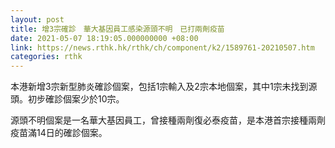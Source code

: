 ```yaml
---
layout: post
title: 增3宗確診　華大基因員工感染源頭不明　已打兩劑疫苗
date: 2021-05-07 18:19:05.000000000 +08:00
link: https://news.rthk.hk/rthk/ch/component/k2/1589761-20210507.htm
categories: rthk
---
```


本港新增3宗新型肺炎確診個案，包括1宗輸入及2宗本地個案，其中1宗未找到源頭。初步確診個案少於10宗。

源頭不明個案是一名華大基因員工，曾接種兩劑復必泰疫苗，是本港首宗接種兩劑疫苗滿14日的確診個案。
